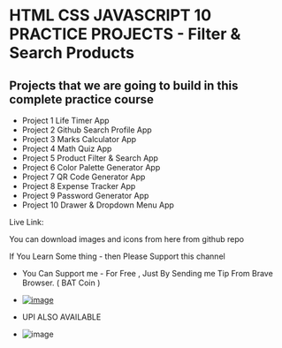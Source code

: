 # HTML CSS JAVASCRIPT 10 PRACTICE PROJECTS - Filter & Search Products

## Projects that we are going to build in this complete practice course

- Project 1 Life Timer App
- Project 2 Github Search Profile App
- Project 3 Marks Calculator App
- Project 4 Math Quiz App
- Project 5 Product Filter & Search App
- Project 6 Color Palette Generator App
- Project 7 QR Code Generator App
- Project 8 Expense Tracker App
- Project 9 Password Generator App
- Project 10 Drawer & Dropdown Menu App

Live Link: 

You can download images and icons from here from github repo

If You Learn Some thing - then Please Support this channel
- You Can Support me - For Free , Just By Sending me Tip From Brave Browser. ( BAT Coin )
- [![image](https://raw.githubusercontent.com/anshuopinion/10-Practice-Project-Html-CSS/master/Readme%20File/howtosupport.png)](https://www.youtube.com/c/dosomecoding)

- UPI ALSO AVAILABLE
- ![image](https://user-images.githubusercontent.com/50476777/189511981-336a53d1-d46a-4d75-882f-6e6213e4e379.png)


